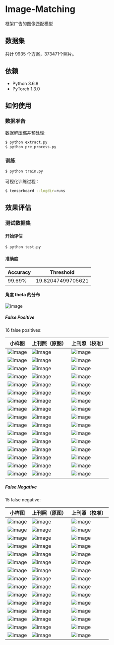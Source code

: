 # Image-Matching

框架广告的图像匹配模型

## 数据集
共计 9935 个方案，373471个照片。

## 依赖
- Python 3.6.8
- PyTorch 1.3.0

## 如何使用

### 数据准备
数据解压缩并预处理:
```bash
$ python extract.py
$ python pre_process.py
```

### 训练
```bash
$ python train.py
```

可视化训练过程：
```bash
$ tensorboard --logdir=runs
```

## 效果评估

### 测试数据集

#### 开始评估
```bash
$ python test.py
```

#### 准确度
|Accuracy|Threshold|
|---|---|
|99.69%|19.82047499705621|


#### 角度 theta 的分布

![image](https://github.com/foamliu/Image-Matching-v2/raw/master/images/theta_dist.png)

##### False Positive
16 false positives:

小样图|上刊照（原图）|上刊照（校准）|
|---|---|---|
|![image](https://github.com/foamliu/Image-Matching-v2/raw/master/images/0_fp_0.jpg)|![image](https://github.com/foamliu/Image-Matching-v2/raw/master/images/0_fp_1_original.jpg)|![image](https://github.com/foamliu/Image-Matching-v2/raw/master/images/0_fp_1.jpg)|
|![image](https://github.com/foamliu/Image-Matching-v2/raw/master/images/1_fp_0.jpg)|![image](https://github.com/foamliu/Image-Matching-v2/raw/master/images/1_fp_1_original.jpg)|![image](https://github.com/foamliu/Image-Matching-v2/raw/master/images/1_fp_1.jpg)|
|![image](https://github.com/foamliu/Image-Matching-v2/raw/master/images/2_fp_0.jpg)|![image](https://github.com/foamliu/Image-Matching-v2/raw/master/images/2_fp_1_original.jpg)|![image](https://github.com/foamliu/Image-Matching-v2/raw/master/images/2_fp_1.jpg)|
|![image](https://github.com/foamliu/Image-Matching-v2/raw/master/images/3_fp_0.jpg)|![image](https://github.com/foamliu/Image-Matching-v2/raw/master/images/3_fp_1_original.jpg)|![image](https://github.com/foamliu/Image-Matching-v2/raw/master/images/3_fp_1.jpg)|
|![image](https://github.com/foamliu/Image-Matching-v2/raw/master/images/4_fp_0.jpg)|![image](https://github.com/foamliu/Image-Matching-v2/raw/master/images/4_fp_1_original.jpg)|![image](https://github.com/foamliu/Image-Matching-v2/raw/master/images/4_fp_1.jpg)|
|![image](https://github.com/foamliu/Image-Matching-v2/raw/master/images/5_fp_0.jpg)|![image](https://github.com/foamliu/Image-Matching-v2/raw/master/images/5_fp_1_original.jpg)|![image](https://github.com/foamliu/Image-Matching-v2/raw/master/images/5_fp_1.jpg)|
|![image](https://github.com/foamliu/Image-Matching-v2/raw/master/images/6_fp_0.jpg)|![image](https://github.com/foamliu/Image-Matching-v2/raw/master/images/6_fp_1_original.jpg)|![image](https://github.com/foamliu/Image-Matching-v2/raw/master/images/6_fp_1.jpg)|
|![image](https://github.com/foamliu/Image-Matching-v2/raw/master/images/7_fp_0.jpg)|![image](https://github.com/foamliu/Image-Matching-v2/raw/master/images/7_fp_1_original.jpg)|![image](https://github.com/foamliu/Image-Matching-v2/raw/master/images/7_fp_1.jpg)|
|![image](https://github.com/foamliu/Image-Matching-v2/raw/master/images/8_fp_0.jpg)|![image](https://github.com/foamliu/Image-Matching-v2/raw/master/images/8_fp_1_original.jpg)|![image](https://github.com/foamliu/Image-Matching-v2/raw/master/images/8_fp_1.jpg)|
|![image](https://github.com/foamliu/Image-Matching-v2/raw/master/images/9_fp_0.jpg)|![image](https://github.com/foamliu/Image-Matching-v2/raw/master/images/9_fp_1_original.jpg)|![image](https://github.com/foamliu/Image-Matching-v2/raw/master/images/9_fp_1.jpg)|
|![image](https://github.com/foamliu/Image-Matching-v2/raw/master/images/10_fp_0.jpg)|![image](https://github.com/foamliu/Image-Matching-v2/raw/master/images/10_fp_1_original.jpg)|![image](https://github.com/foamliu/Image-Matching-v2/raw/master/images/10_fp_1.jpg)|
|![image](https://github.com/foamliu/Image-Matching-v2/raw/master/images/11_fp_0.jpg)|![image](https://github.com/foamliu/Image-Matching-v2/raw/master/images/11_fp_1_original.jpg)|![image](https://github.com/foamliu/Image-Matching-v2/raw/master/images/11_fp_1.jpg)|
|![image](https://github.com/foamliu/Image-Matching-v2/raw/master/images/12_fp_0.jpg)|![image](https://github.com/foamliu/Image-Matching-v2/raw/master/images/12_fp_1_original.jpg)|![image](https://github.com/foamliu/Image-Matching-v2/raw/master/images/12_fp_1.jpg)|
|![image](https://github.com/foamliu/Image-Matching-v2/raw/master/images/13_fp_0.jpg)|![image](https://github.com/foamliu/Image-Matching-v2/raw/master/images/13_fp_1_original.jpg)|![image](https://github.com/foamliu/Image-Matching-v2/raw/master/images/13_fp_1.jpg)|
|![image](https://github.com/foamliu/Image-Matching-v2/raw/master/images/14_fp_0.jpg)|![image](https://github.com/foamliu/Image-Matching-v2/raw/master/images/14_fp_1_original.jpg)|![image](https://github.com/foamliu/Image-Matching-v2/raw/master/images/14_fp_1.jpg)|
|![image](https://github.com/foamliu/Image-Matching-v2/raw/master/images/15_fp_0.jpg)|![image](https://github.com/foamliu/Image-Matching-v2/raw/master/images/15_fp_1_original.jpg)|![image](https://github.com/foamliu/Image-Matching-v2/raw/master/images/15_fp_1.jpg)|


##### False Negative
15 false negative:

小样图|上刊照（原图）|上刊照（校准）|
|---|---|---|
|![image](https://github.com/foamliu/Image-Matching-v2/raw/master/images/0_fn_0.jpg)|![image](https://github.com/foamliu/Image-Matching-v2/raw/master/images/0_fn_1_original.jpg)|![image](https://github.com/foamliu/Image-Matching-v2/raw/master/images/0_fn_1.jpg)|
|![image](https://github.com/foamliu/Image-Matching-v2/raw/master/images/1_fn_0.jpg)|![image](https://github.com/foamliu/Image-Matching-v2/raw/master/images/1_fn_1_original.jpg)|![image](https://github.com/foamliu/Image-Matching-v2/raw/master/images/1_fn_1.jpg)|
|![image](https://github.com/foamliu/Image-Matching-v2/raw/master/images/2_fn_0.jpg)|![image](https://github.com/foamliu/Image-Matching-v2/raw/master/images/2_fn_1_original.jpg)|![image](https://github.com/foamliu/Image-Matching-v2/raw/master/images/2_fn_1.jpg)|
|![image](https://github.com/foamliu/Image-Matching-v2/raw/master/images/3_fn_0.jpg)|![image](https://github.com/foamliu/Image-Matching-v2/raw/master/images/3_fn_1_original.jpg)|![image](https://github.com/foamliu/Image-Matching-v2/raw/master/images/3_fn_1.jpg)|
|![image](https://github.com/foamliu/Image-Matching-v2/raw/master/images/4_fn_0.jpg)|![image](https://github.com/foamliu/Image-Matching-v2/raw/master/images/4_fn_1_original.jpg)|![image](https://github.com/foamliu/Image-Matching-v2/raw/master/images/4_fn_1.jpg)|
|![image](https://github.com/foamliu/Image-Matching-v2/raw/master/images/5_fn_0.jpg)|![image](https://github.com/foamliu/Image-Matching-v2/raw/master/images/5_fn_1_original.jpg)|![image](https://github.com/foamliu/Image-Matching-v2/raw/master/images/5_fn_1.jpg)|
|![image](https://github.com/foamliu/Image-Matching-v2/raw/master/images/6_fn_0.jpg)|![image](https://github.com/foamliu/Image-Matching-v2/raw/master/images/6_fn_1_original.jpg)|![image](https://github.com/foamliu/Image-Matching-v2/raw/master/images/6_fn_1.jpg)|
|![image](https://github.com/foamliu/Image-Matching-v2/raw/master/images/7_fn_0.jpg)|![image](https://github.com/foamliu/Image-Matching-v2/raw/master/images/7_fn_1_original.jpg)|![image](https://github.com/foamliu/Image-Matching-v2/raw/master/images/7_fn_1.jpg)|
|![image](https://github.com/foamliu/Image-Matching-v2/raw/master/images/8_fn_0.jpg)|![image](https://github.com/foamliu/Image-Matching-v2/raw/master/images/8_fn_1_original.jpg)|![image](https://github.com/foamliu/Image-Matching-v2/raw/master/images/8_fn_1.jpg)|
|![image](https://github.com/foamliu/Image-Matching-v2/raw/master/images/9_fn_0.jpg)|![image](https://github.com/foamliu/Image-Matching-v2/raw/master/images/9_fn_1_original.jpg)|![image](https://github.com/foamliu/Image-Matching-v2/raw/master/images/9_fn_1.jpg)|
|![image](https://github.com/foamliu/Image-Matching-v2/raw/master/images/10_fn_0.jpg)|![image](https://github.com/foamliu/Image-Matching-v2/raw/master/images/10_fn_1_original.jpg)|![image](https://github.com/foamliu/Image-Matching-v2/raw/master/images/10_fn_1.jpg)|
|![image](https://github.com/foamliu/Image-Matching-v2/raw/master/images/11_fn_0.jpg)|![image](https://github.com/foamliu/Image-Matching-v2/raw/master/images/11_fn_1_original.jpg)|![image](https://github.com/foamliu/Image-Matching-v2/raw/master/images/11_fn_1.jpg)|
|![image](https://github.com/foamliu/Image-Matching-v2/raw/master/images/12_fn_0.jpg)|![image](https://github.com/foamliu/Image-Matching-v2/raw/master/images/12_fn_1_original.jpg)|![image](https://github.com/foamliu/Image-Matching-v2/raw/master/images/12_fn_1.jpg)|
|![image](https://github.com/foamliu/Image-Matching-v2/raw/master/images/13_fn_0.jpg)|![image](https://github.com/foamliu/Image-Matching-v2/raw/master/images/13_fn_1_original.jpg)|![image](https://github.com/foamliu/Image-Matching-v2/raw/master/images/13_fn_1.jpg)|
|![image](https://github.com/foamliu/Image-Matching-v2/raw/master/images/14_fn_0.jpg)|![image](https://github.com/foamliu/Image-Matching-v2/raw/master/images/14_fn_1_original.jpg)|![image](https://github.com/foamliu/Image-Matching-v2/raw/master/images/14_fn_1.jpg)|
